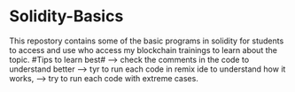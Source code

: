 # Solidity-Basics
This repostory contains some of the basic programs in solidity for students to access and use who access my blockchain trainings to learn about the topic.
#Tips to learn best#
--> check the comments in the code to understand better
--> tyr to run each code in remix ide to understand how it works,
--> try to run each code with extreme cases. 
